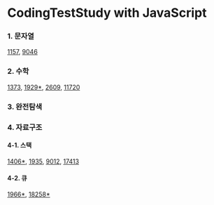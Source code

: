 # CodingTestStudy with JavaScript
### 1. 문자열
[1157](http://coding-with-jina.tistory.com/254), 
[9046](https://coding-with-jina.tistory.com/251)

### 2. 수학

[1373](https://coding-with-jina.tistory.com/262),
[1929*](http://coding-with-jina.tistory.com),
[2609](https://coding-with-jina.tistory.com/258),
[11720](https://coding-with-jina.tistory.com/252)

### 3. 완전탐색


### 4. 자료구조
#### 4-1. 스택
[1406*](https://coding-with-jina.tistory.com/252),
[1935](https://coding-with-jina.tistory.com/269),
[9012](https://coding-with-jina.tistory.com/266),
[17413](https://coding-with-jina.tistory.com/257)


#### 4-2. 큐
[1966*](https://coding-with-jina.tistory.com),
[18258*](https://coding-with-jina.tistory.com)
